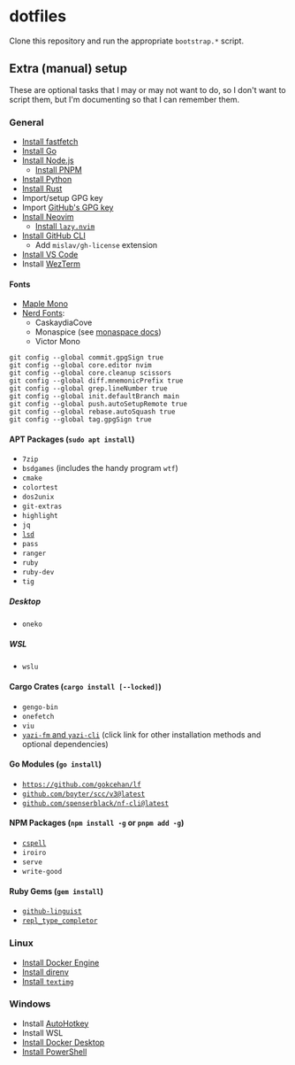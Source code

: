 # dotfiles

Clone this repository and run the appropriate `bootstrap.*` script.

## Extra (manual) setup

These are optional tasks that I may or may not want to do, so I don't want to script them, but I'm documenting so that I can remember them.

### General

- [Install fastfetch](https://github.com/fastfetch-cli/fastfetch)
- [Install Go](https://go.dev/doc/install)
- [Install Node.js](https://nodejs.org/en)
  - [Install PNPM](https://pnpm.io/installation)
- [Install Python](https://www.python.org/)
- [Install Rust](https://www.rust-lang.org/learn/get-started)
- Import/setup GPG key
- Import [GitHub's GPG key](https://github.com/web-flow.gpg)
- [Install Neovim](https://github.com/neovim/neovim/blob/master/INSTALL.md)
  - [Install `lazy.nvim`](https://lazy.folke.io/installation)
- [Install GitHub CLI](https://github.com/cli/cli)
  - Add `mislav/gh-license` extension
- [Install VS Code](https://code.visualstudio.com/)
- Install [WezTerm](https://github.com/wez/wezterm)

#### Fonts

- [Maple Mono](https://github.com/subframe7536/maple-font)
- [Nerd Fonts](https://www.nerdfonts.com/font-downloads):
  - CaskaydiaCove
  - Monaspice (see [monaspace docs](https://monaspace.githubnext.com/))
  - Victor Mono

```shell
git config --global commit.gpgSign true
git config --global core.editor nvim
git config --global core.cleanup scissors
git config --global diff.mnemonicPrefix true
git config --global grep.lineNumber true
git config --global init.defaultBranch main
git config --global push.autoSetupRemote true
git config --global rebase.autoSquash true
git config --global tag.gpgSign true
```

#### APT Packages (`sudo apt install`)

- `7zip`
- `bsdgames` (includes the handy program `wtf`)
- `cmake`
- `colortest`
- `dos2unix`
- `git-extras`
- `highlight`
- `jq`
- [`lsd`](https://github.com/lsd-rs/lsd)
- `pass`
- `ranger`
- `ruby`
- `ruby-dev`
- `tig`

##### Desktop

- `oneko`

##### WSL

- `wslu`

#### Cargo Crates (`cargo install [--locked]`)

- `gengo-bin`
- `onefetch`
- `viu`
- [`yazi-fm` and `yazi-cli`](https://yazi-rs.github.io/docs/installation) (click link for other installation methods and optional dependencies)

#### Go Modules (`go install`)

- [`https://github.com/gokcehan/lf`](https://github.com/gokcehan/lf)
- [`github.com/boyter/scc/v3@latest`](https://github.com/boyter/scc)
- [`github.com/spenserblack/nf-cli@latest`](https://github.com/spenserblack/nf-cli)

#### NPM Packages (`npm install -g` or `pnpm add -g`)

- [`cspell`](https://github.com/streetsidesoftware/cspell)
- `iroiro`
- `serve`
- `write-good`

#### Ruby Gems (`gem install`)

- [`github-linguist`](https://github.com/github-linguist/linguist)
- [`repl_type_completor`](https://github.com/ruby/repl_type_completor/)

### Linux

- [Install Docker Engine](https://docs.docker.com/engine/install/)
- [Install direnv](https://direnv.net/)
- [Install `textimg`](https://github.com/jiro4989/textimg)

### Windows

- Install [AutoHotkey](https://www.autohotkey.com/)
- Install WSL
- [Install Docker Desktop](https://docs.docker.com/desktop/install/windows-install/)
- [Install PowerShell](https://github.com/powershell/PowerShell)
